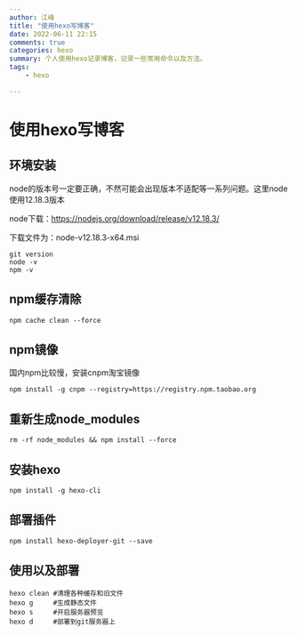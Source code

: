 ```yaml
---
author: 江峰
title: "使用hexo写博客"
date: 2022-06-11 22:15
comments: true
categories: hexo
summary: 个人使用hexo记录博客，记录一些常用命令以及方法。
tags: 
	- hexo

---
```


<meta name="referrer" content="no-referrer" />

# 使用hexo写博客

## 环境安装

node的版本号一定要正确，不然可能会出现版本不适配等一系列问题。这里node使用12.18.3版本

node下载：https://nodejs.org/download/release/v12.18.3/

下载文件为：node-v12.18.3-x64.msi 

```
git version
node -v
npm -v
```

## npm缓存清除

```
npm cache clean --force
```

## npm镜像

国内npm比较慢，安装cnpm淘宝镜像

```
npm install -g cnpm --registry=https://registry.npm.taobao.org
```

## 重新生成node_modules

```
rm -rf node_modules && npm install --force
```

## 安装hexo

```
npm install -g hexo-cli
```

## 部署插件

```
npm install hexo-deployer-git --save
```

## 使用以及部署

```
hexo clean #清理各种缓存和旧文件
hexo g     #生成静态文件
hexo s     #开启服务器预览
hexo d     #部署到git服务器上
```

